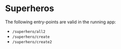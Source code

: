 # Superheros

The following entry-points are valid in the running app:

- `/superhero/all2`
- `/superhero/create`
- `/superhero/create2`

